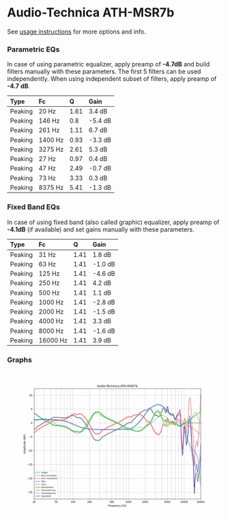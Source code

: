 # Audio-Technica ATH-MSR7b
See [usage instructions](https://github.com/jaakkopasanen/AutoEq#usage) for more options and info.

### Parametric EQs
In case of using parametric equalizer, apply preamp of **-4.7dB** and build filters manually
with these parameters. The first 5 filters can be used independently.
When using independent subset of filters, apply preamp of **-4.7 dB**.

| Type    | Fc      |    Q | Gain    |
|:--------|:--------|:-----|:--------|
| Peaking | 20 Hz   | 1.61 | 3.4 dB  |
| Peaking | 146 Hz  | 0.8  | -5.4 dB |
| Peaking | 261 Hz  | 1.11 | 6.7 dB  |
| Peaking | 1400 Hz | 0.93 | -3.3 dB |
| Peaking | 3275 Hz | 2.61 | 5.3 dB  |
| Peaking | 27 Hz   | 0.97 | 0.4 dB  |
| Peaking | 47 Hz   | 2.49 | -0.7 dB |
| Peaking | 73 Hz   | 3.33 | 0.3 dB  |
| Peaking | 8375 Hz | 5.41 | -1.3 dB |

### Fixed Band EQs
In case of using fixed band (also called graphic) equalizer, apply preamp of **-4.1dB**
(if available) and set gains manually with these parameters.

| Type    | Fc       |    Q | Gain    |
|:--------|:---------|:-----|:--------|
| Peaking | 31 Hz    | 1.41 | 1.8 dB  |
| Peaking | 63 Hz    | 1.41 | -1.0 dB |
| Peaking | 125 Hz   | 1.41 | -4.6 dB |
| Peaking | 250 Hz   | 1.41 | 4.2 dB  |
| Peaking | 500 Hz   | 1.41 | 1.1 dB  |
| Peaking | 1000 Hz  | 1.41 | -2.8 dB |
| Peaking | 2000 Hz  | 1.41 | -1.5 dB |
| Peaking | 4000 Hz  | 1.41 | 3.3 dB  |
| Peaking | 8000 Hz  | 1.41 | -1.6 dB |
| Peaking | 16000 Hz | 1.41 | 3.9 dB  |

### Graphs
![](./Audio-Technica%20ATH-MSR7b.png)